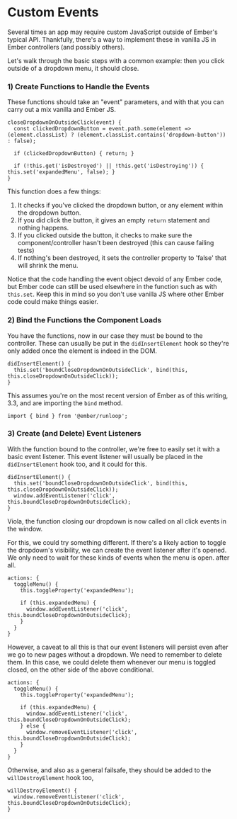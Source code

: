# Custom Events

Several times an app may require custom JavaScript outside of Ember's typical API. Thankfully, there's a way to implement these in vanilla JS in Ember controllers (and possibly others).

Let's walk through the basic steps with a common example: then you click outside of a dropdown menu, it should close.

### 1) Create Functions to Handle the Events

These functions should take an "event" parameters, and with that you can carry out a mix vanilla and Ember JS.

```
closeDropdownOnOutsideClick(event) {
  const clickedDropdownButton = event.path.some(element => (element.classList) ? (element.classList.contains('dropdown-button')) : false);

  if (clickedDropdownButton) { return; }

  if (!this.get('isDestroyed') || !this.get('isDestroying')) { this.set('expandedMenu', false); }
}
```

This function does a few things:

1. It checks if you've clicked the dropdown button, or any element within the dropdown button.
2. If you did click the button, it gives an empty `return` statement and nothing happens.
3. If you clicked outside the button, it checks to make sure the component/controller hasn't been destroyed (this can cause failing tests)
4. If nothing's been destroyed, it sets the controller property to 'false' that will shrink the menu.

Notice that the code handling the event object devoid of any Ember code, but Ember code can still be used elsewhere in the function such as with `this.set`. Keep this in mind so you don't use vanilla JS where other Ember code could make things easier.

### 2) Bind the Functions the Component Loads

You have the functions, now in our case they must be bound to the controller. These can usually be put in the `didInsertElement` hook so they're only added once the element is indeed in the DOM.

```
didInsertElement() {
  this.set('boundCloseDropdownOnOutsideClick', bind(this, this.closeDropdownOnOutsideClick));
}
```

This assumes you're on the most recent version of Ember as of this writing, 3.3, and are importing the `bind` method.

```
import { bind } from '@ember/runloop';
```

### 3) Create (and Delete) Event Listeners

With the function bound to the controller, we're free to easily set it with a basic event listener. This event listener will usually be placed in the `didInsertElement` hook too, and it could for this.

```
didInsertElement() {
  this.set('boundCloseDropdownOnOutsideClick', bind(this, this.closeDropdownOnOutsideClick));
  window.addEventListener('click', this.boundCloseDropdownOnOutsideClick);
}

```

Viola, the function closing our dropdown is now called on all click events in the window.

For this, we could try something different. If there's a likely action to toggle the dropdown's visibility, we can create the event listener after it's opened. We only need to wait for these kinds of events when the menu is open. after all.

```
actions: {
  toggleMenu() {
    this.toggleProperty('expandedMenu');

    if (this.expandedMenu) {
      window.addEventListener('click', this.boundCloseDropdownOnOutsideClick);
    }
  }
}
```

However, a caveat to all this is that our event listeners will persist even after we go to new pages without a dropdown. We need to remember to delete them. In this case, we could delete them whenever our menu is toggled closed, on the other side of the above conditional.

```
actions: {
  toggleMenu() {
    this.toggleProperty('expandedMenu');

    if (this.expandedMenu) {
      window.addEventListener('click', this.boundCloseDropdownOnOutsideClick);
    } else {
      window.removeEventListener('click', this.boundCloseDropdownOnOutsideClick);
    }
  }
}
```

Otherwise, and also as a general failsafe, they should be added to the `willDestroyElement` hook too,

```
willDestroyElement() {
  window.removeEventListener('click', this.boundCloseDropdownOnOutsideClick);
}
```
